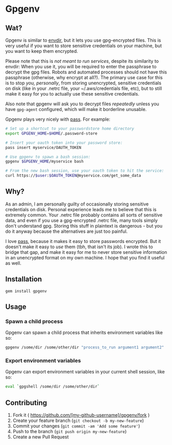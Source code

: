 # Gpgenv

## Wat?
Gpgenv is similar to [envdir](http://cr.yp.to/daemontools/envdir.html), but it lets you use gpg-encrypted 
files. This is very useful if you want to store sensitive credentials on your machine, but you want to 
keep them encrypted. 

Please note that this is *not meant to run services*, despite its similarity to 
envdir: When you use it, you will be required to enter the passphrase to decrypt the gpg files. Robots and
automated processes should not have this passphrase (otherwise, why encrypt at all?). The primary use case for this is to stop *you, personally*,
from storing unencrypted, sensitive credentials on disk (like in your .netrc file, your ~/.aws/credentials file, etc), but to still make it
easy for you to actually use these sensitive credentials.

Also note that gpgenv will ask you to decrypt files *repeatedly* unless you have `gpg-agent` configured, which will make it borderline unusable.

Gpgenv plays very nicely with [pass](http://www.passwordstore.org/). For example:

```bash
# Set up a shortcut to your passwordstore home directory
export GPGENV_HOME=$HOME/.password-store

# Insert your oauth token into your password store:
pass insert myservice/OAUTH_TOKEN

# Use gpgenv to spawn a bash session:
gpgenv $GPGENV_HOME/myservice bash

# From the new bash session, use your oauth token to hit the service:
curl https://$user:$OAUTH_TOKEN@myservice.com/get_some_data
```

## Why?
As an admin, I am personally guilty of occasionally storing sensitive credentials on disk. Personal experience leads me to believe that this is
extremely common. Your .netrc file probably contains all sorts of sensitive data, and even if you use a gpg-encrypted .netrc file, many tools
simply don't understand gpg. Storing this stuff in plaintext is dangerous - but you do it anyway because the alternatives are just too painful.

I love [pass](http://www.passwordstore.org/), because it makes it easy to store passwords encrypted. But it doesn't make it easy to *use* them
(tbh, that isn't its job). I wrote this to bridge that gap, and make it easy for me to never store sensitive information in an unencrypted format 
on my own machine. I hope that you find it useful as well.

## Installation
```gem install gpgenv```

## Usage

### Spawn a child process
Gpgenv can spawn a child process that inherits environment variables like so:
```bash
gpgenv /some/dir /some/other/dir "process_to_run argument1 argument2"
```

### Export environment variables
Gpgenv can export environment variables in your current shell session, like so:
```bash
eval `gpgshell /some/dir /some/other/dir`
```

## Contributing

1. Fork it ( https://github.com/[my-github-username]/gpgenv/fork )
2. Create your feature branch (`git checkout -b my-new-feature`)
3. Commit your changes (`git commit -am 'Add some feature'`)
4. Push to the branch (`git push origin my-new-feature`)
5. Create a new Pull Request
